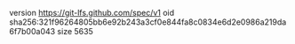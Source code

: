 version https://git-lfs.github.com/spec/v1
oid sha256:321f96264805bb6e92b243a3cf0e844fa8c0834e6d2e0986a219da6f7b00a043
size 5635
